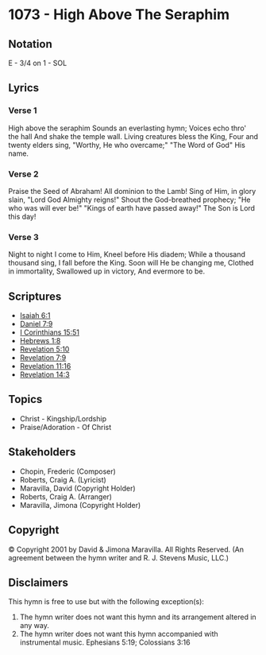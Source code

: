 # 1073 - High Above The Seraphim

## Notation

E - 3/4 on 1 - SOL

## Lyrics

### Verse 1

High above the seraphim Sounds an everlasting hymn; Voices echo thro' the hall And shake the temple wall. Living creatures bless the King, Four and twenty elders sing, "Worthy, He who overcame;" "The Word of God" His name.

### Verse 2

Praise the  Seed of Abraham! All dominion to the Lamb! Sing of Him, in glory slain, "Lord God Almighty reigns!" Shout the God-breathed prophecy; "He who was will ever be!" "Kings of earth have passed away!" The Son is Lord this day!

### Verse 3

Night to night I come to Him, Kneel before His diadem; While a thousand thousand sing, I fall before the King. Soon will He be changing me, Clothed in immortality, Swallowed up in victory, And evermore to be.


## Scriptures

- [Isaiah 6:1](https://www.biblegateway.com/passage/?search=Isaiah%206%3A1)
- [Daniel 7:9](https://www.biblegateway.com/passage/?search=Daniel%207%3A9)
- [I Corinthians 15:51](https://www.biblegateway.com/passage/?search=I%20Corinthians%2015%3A51)
- [Hebrews 1:8](https://www.biblegateway.com/passage/?search=Hebrews%201%3A8)
- [Revelation 5:10](https://www.biblegateway.com/passage/?search=Revelation%205%3A10)
- [Revelation 7:9](https://www.biblegateway.com/passage/?search=Revelation%207%3A9)
- [Revelation 11:16](https://www.biblegateway.com/passage/?search=Revelation%2011%3A16)
- [Revelation 14:3](https://www.biblegateway.com/passage/?search=Revelation%2014%3A3)

## Topics

- Christ - Kingship/Lordship
- Praise/Adoration - Of Christ

## Stakeholders

- Chopin, Frederic (Composer)
- Roberts, Craig A. (Lyricist)
- Maravilla, David (Copyright Holder)
- Roberts, Craig A. (Arranger)
- Maravilla, Jimona (Copyright Holder)

## Copyright

© Copyright 2001 by David & Jimona Maravilla. All Rights Reserved.
(An agreement between the hymn writer and R. J. Stevens Music, LLC.)

## Disclaimers

This hymn is free to use but with the following exception(s):
1. The hymn writer does not want this hymn and its arrangement altered in any way.
2. The hymn writer does not want this hymn accompanied with instrumental music.
Ephesians 5:19; Colossians 3:16

